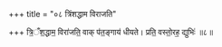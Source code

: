 +++
title = "०८ त्रिंशद्धाम विराजति"

+++
त्रि॒ँश॒द्धाम॒ विरा॑जति॒ वाक् प॑त॒ङ्गाय॑ धीयते। प्रति॒ वस्तो॒रह॒ द्युभिः॑ ॥८॥